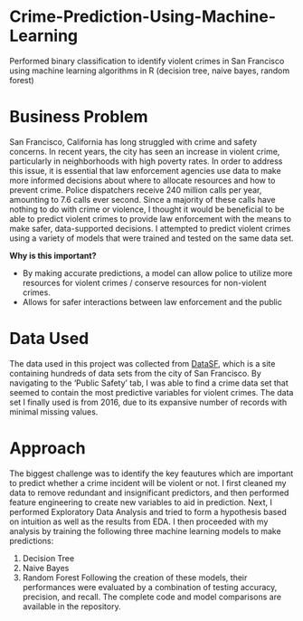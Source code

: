 # Crime-Prediction-Using-Machine-Learning
Performed binary classification to identify violent crimes in San Francisco using machine learning algorithms in R (decision tree, naive bayes, random forest)

# Business Problem
San Francisco, California has long struggled with crime and safety concerns. In recent years, the city has seen an increase in violent crime, particularly in neighborhoods with high poverty rates. In order to address this issue, it is essential that law enforcement agencies use data to make more informed decisions about where to allocate resources and how to prevent crime. Police dispatchers receive 240 million calls per year, amounting to 7.6 calls ever second. Since a majority of these calls have nothing to do with crime or violence, I thought it would be beneficial to be able to predict violent crimes to provide law enforcement with the means to make safer, data-supported decisions. I attempted to predict violent crimes using a variety of models that were trained and tested on the same data set.

**Why is this important?**
* By making accurate predictions, a model can allow police to utilize more resources for violent crimes / conserve resources for non-violent crimes.
* Allows for safer interactions between law enforcement and the public

# Data Used
The data used in this project was collected from [DataSF](https://datasf.org/opendata/), which is a site containing hundreds of data sets from the city of San Francisco. By navigating to the ‘Public Safety’ tab, I was able to find a crime data set that seemed to contain the most predictive variables for violent crimes. The data set I finally used is from 2016, due to its expansive number of records with minimal missing values.

# Approach
The biggest challenge was to identify the key feautures which are important to predict whether a crime incident will be violent or not. I first cleaned my data to remove redundant and insignificant predictors, and then performed feature engineering to create new variables to aid in prediction. Next, I performed Exploratory Data Analysis and tried to form a hypothesis based on intuition as well as the results from EDA. I then proceeded with my analysis by training the following three machine learning models to make predictions:
1. Decision Tree
2. Naive Bayes
3. Random Forest
Following the creation of these models, their performances were evaluated by a combination of testing accuracy, precision, and recall. The complete code and model comparisons are available in the repository.
